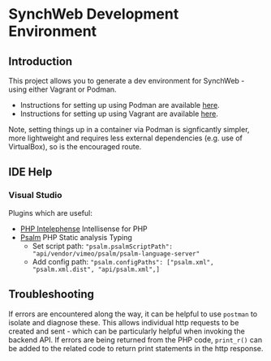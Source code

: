 # SynchWeb Development Environment

## Introduction
This project allows you to generate a dev environment for SynchWeb - using either Vagrant or Podman.

* Instructions for setting up using Podman are available [here](./docs/Podman_instructions.md).
* Instructions for setting up using Vagrant are available [here](./docs/Vagrant_instructions.md).

Note, setting things up in a container via Podman is signficantly simpler, more lightweight and requires less external dependencies
(e.g. use of VirtualBox), so is the encouraged route.

## IDE Help

### Visual Studio

Plugins which are useful:

- [PHP Intelephense](ext:bmewburn.vscode-intelephense-client) Intellisense for PHP
- [Psalm](ext:bmewburn.vscode-intelephense-client) PHP Static analysis Typing
    - Set script path: `"psalm.psalmScriptPath": "api/vendor/vimeo/psalm/psalm-language-server"`
    - Add config path: `"psalm.configPaths": ["psalm.xml", "psalm.xml.dist", "api/psalm.xml",]`
    

## Troubleshooting

If errors are encountered along the way, it can be helpful to use `postman` to 
isolate and diagnose these.  This allows individual http requests to be created 
and sent - which can be particularly helpful when invoking the backend API.  If 
errors are being returned from the PHP code, `print_r()` can be added to the 
related code to return print statements in the http response.

